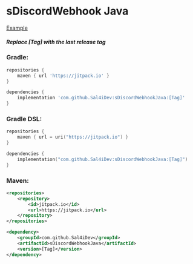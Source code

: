 # sDiscordWebhook Java

[Example](https://github.com/Sal4iDev/sDiscordWebhookJava/blob/main/src/main/resources/Example.java)

#### _Replace [Tag] with the last release tag_

### Gradle:

```groovy
repositories {
    maven { url 'https://jitpack.io' }
}
```

```groovy
dependencies {
    implementation 'com.github.Sal4iDev:sDiscordWebhookJava:[Tag]'
}
```

### Gradle DSL:

```kotlin
repositories {
    maven { url = uri("https://jitpack.io") }
}
```

```kotlin
dependencies {
    implementation("com.github.Sal4iDev:sDiscordWebhookJava:[Tag]")
}
```

### Maven:

```xml
<repositories>
    <repository>
        <id>jitpack.io</id>
        <url>https://jitpack.io</url>
    </repository>
</repositories>
```

```xml
<dependency>
    <groupId>com.github.Sal4iDev</groupId>
    <artifactId>sDiscordWebhookJava</artifactId>
    <version>[Tag]</version>
</dependency>
```